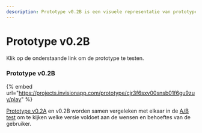 ```yaml
---
description: Prototype v0.2B is een visuele representatie van prototype v0.2
---
```


# Prototype v0.2B

Klik op de onderstaande link om de prototype te testen.

### Prototype v0.2B

{% embed url="https://projects.invisionapp.com/prototype/cjr3f6sxv00snsb01f6gu9zuy/play" %}

[Prototype v0.2A](prototype-v0.2a.md) en v0.2B worden samen vergeleken met elkaar in de [A/B test](../../validatie/a-b-test.md) om te kijken welke versie voldoet aan de wensen en behoeftes van de gebruiker.

